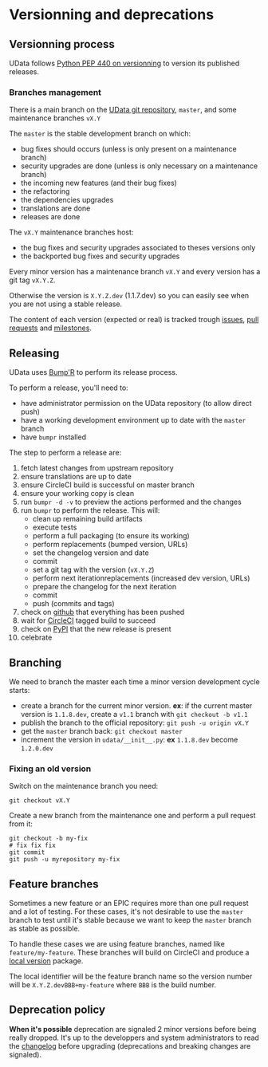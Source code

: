 # Versionning and deprecations

## Versionning process

UData follows [Python PEP 440 on versionning][pep440] to version its published releases.

### Branches management

There is a main branch on the [UData git repository][github], `master`,
and some maintenance branches `vX.Y`

The `master` is the stable development branch on which:

- bug fixes should occurs (unless is only present on a maintenance branch)
- security upgrades are done (unless is only necessary on a maintenance branch)
- the incoming new features (and their bug fixes)
- the refactoring
- the dependencies upgrades
- translations are done
- releases are done

The `vX.Y` maintenance branches host:

- the bug fixes and security upgrades associated to theses versions only
- the backported bug fixes and security upgrades

Every minor version has a maintenance branch `vX.Y` and every version has a git tag `vX.Y.Z`.

Otherwise the version is `X.Y.Z.dev` (1.1.7.dev)
so you can easily see when you are not using a stable release.

The content of each version (expected or real) is tracked trough [issues][], [pull requests][pulls]
and [milestones][].


## Releasing

UData uses [Bump'R][bumpr] to perform its release process.

To perform a release, you'll need to:

- have administrator permission on the UData repository (to allow direct push)
- have a working development environment up to date with the `master` branch
- have `bumpr` installed

The step to perform a release are:

1. fetch latest changes from upstream repository
2. ensure translations are up to date
3. ensure CircleCI build is successful on master branch
4. ensure your working copy is clean
5. run `bumpr -d -v` to preview the actions performed and the changes
6. run `bumpr` to perform the release. This will:
    - clean up remaining build artifacts
    - execute tests
    - perform a full packaging (to ensure its working)
    - perform replacements (bumped version, URLs)
    - set the changelog version and date
    - commit
    - set a git tag with the version (`vX.Y.Z`)
    - perform next iterationreplacements (increased dev version, URLs)
    - prepare the changelog for the next iteration
    - commit
    - push (commits and tags)
7. check on [github][] that everything has been pushed
8. wait for [CircleCI][] tagged build to succeed
9. check on [PyPI](https://pypi.org/project/udata/#history) that the new release is present
10. celebrate

## Branching

We need to branch the master each time a minor version development cycle starts:

- create a branch for the current minor version. **ex**: if the current master version is `1.1.8.dev`, create a `v1.1` branch with `git checkout -b v1.1`
- publish the branch to the official repository: `git push -u origin vX.Y`
- get the `master` branch back: `git checkout master`
- increment the version in `udata/__init__.py`: **ex** `1.1.8.dev` become `1.2.0.dev`

### Fixing an old version

Switch on the maintenance branch you need:

```shell
git checkout vX.Y
```

Create a new branch from the maintenance one and
perform a pull request from it:

```shell
git checkout -b my-fix
# fix fix fix
git commit
git push -u myrepository my-fix
```

## Feature branches

Sometimes a new feature or an EPIC requires more than one pull request and a lot of testing.
For these cases, it's not desirable to use the `master` branch to test until it's stable because we want to keep the `master` branch as stable as possible.

To handle these cases we are using feature branches, named like `feature/my-feature`. These branches will build on CircleCI and produce a [local version](pep440-local) package.

The local identifier will be the feature branch name so the version number will be `X.Y.Z.devBBB+my-feature` where `BBB` is the build number.

## Deprecation policy

**When it's possible** deprecation are signaled 2 minor versions before being really dropped.
It's up to the developpers and system administrators to read the [changelog](changelog.md) before upgrading
(deprecations and breaking changes are signaled).

[bumpr]: https://github.com/noirbizarre/bumpr/
[github]: https://github.com/opendatateam/udata
[issues]: https://github.com/opendatateam/udata/issues
[pulls]: https://github.com/opendatateam/udata/pulls
[milestones]: https://github.com/opendatateam/udata/milestones
[CircleCI]: https://circleci.com/gh/opendatateam/udata
[pep440]: https://www.python.org/dev/peps/pep-0440/
[pep440-local]: https://www.python.org/dev/peps/pep-0440/#local-version-segments
